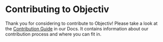 # Contributing to Objectiv

Thank you for considering to contribute to Objectiv! Please take a look at the [Contribution Guide](https://www.objectiv.io/docs/the-project/contributing) in our Docs. It contains information about our contribution process and where you can fit in.
